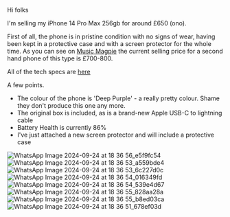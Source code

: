 Hi folks

I'm selling my iPhone 14 Pro Max 256gb for around £650 (ono).

First of all, the phone is in pristine condition with no signs of wear, having been kept in a protective case and with a screen protector for the whole time. 
As you can see on [Music Magpie](https://www.musicmagpie.co.uk/store/products/apple-iphone-14-pro-max-256gb-deep-purple-unlocked-02a9fbed-0125-4f8c-9dd1-bd70b7134cbe/) the current selling price for a second hand phone of this type is £700-800. 

All of the tech specs are [here](https://www.gsmarena.com/apple_iphone_14_pro_max-11773.php)


A few points.

- The colour of the phone is 'Deep Purple' - a really pretty colour. Shame they don't produce this one any more.
- The original box is included, as is a brand-new Apple USB-C to lightning cable
- Battery Health is currently 86%
- I've just attached a new screen protector and will include a protective case


![WhatsApp Image 2024-09-24 at 18 36 56_e5f9fc54](https://github.com/user-attachments/assets/29ab4778-d41b-4767-9308-9f05c37ea42d)
![WhatsApp Image 2024-09-24 at 18 36 53_a559bde4](https://github.com/user-attachments/assets/83b70c3a-4f2c-41e6-b9a4-368145d829a9)
![WhatsApp Image 2024-09-24 at 18 36 53_6c227d0c](https://github.com/user-attachments/assets/9dbc4aab-d755-4205-be76-b81784a341d7)
![WhatsApp Image 2024-09-24 at 18 36 54_016349fd](https://github.com/user-attachments/assets/cdc34c0d-1782-4307-a3d7-d7f7d80e2223)
![WhatsApp Image 2024-09-24 at 18 36 54_539e4d67](https://github.com/user-attachments/assets/71de6653-65b2-4c0b-acb1-243d693e9c23)
![WhatsApp Image 2024-09-24 at 18 36 55_828aa28a](https://github.com/user-attachments/assets/0fe775f6-1d59-486b-9fc5-4adb34a09bb3)
![WhatsApp Image 2024-09-24 at 18 36 55_b8ed03ca](https://github.com/user-attachments/assets/db9d2ca1-f3a3-433d-a16c-9b2c2be86ea9)
![WhatsApp Image 2024-09-24 at 18 36 51_678ef03d](https://github.com/user-attachments/assets/d24f23ba-ebc1-4eae-b29a-864b58255cbd)
